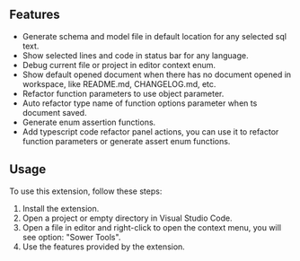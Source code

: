 ## Features

-   Generate schema and model file in default location for any selected sql text.
-   Show selected lines and code in status bar for any language.
-   Debug current file or project in editor context enum.
-   Show default opened document when there has no document opened in workspace, like README.md, CHANGELOG.md, etc.
-   Refactor function parameters to use object parameter.
-   Auto refactor type name of function options parameter when ts document saved.
-   Generate enum assertion functions.
-   Add typescript code refactor panel actions, you can use it to refactor function parameters or generate assert enum functions.

## Usage

To use this extension, follow these steps:

1. Install the extension.
2. Open a project or empty directory in Visual Studio Code.
3. Open a file in editor and right-click to open the context menu, you will see option: "Sower Tools".
4. Use the features provided by the extension.
